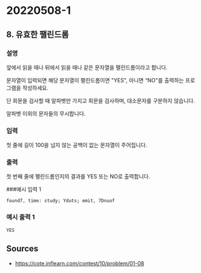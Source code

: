 # 20220508-1

## 8. 유효한 팰린드롬
   ### 설명

앞에서 읽을 때나 뒤에서 읽을 때나 같은 문자열을 팰린드롬이라고 합니다.

문자열이 입력되면 해당 문자열이 팰린드롬이면 "YES", 아니면 “NO"를 출력하는 프로그램을 작성하세요.

단 회문을 검사할 때 알파벳만 가지고 회문을 검사하며, 대소문자를 구분하지 않습니다.

알파벳 이외의 문자들의 무시합니다.


### 입력
첫 줄에 길이 100을 넘지 않는 공백이 없는 문자열이 주어집니다.


### 출력
첫 번째 줄에 팰린드롬인지의 결과를 YES 또는 NO로 출력합니다.


###예시 입력 1

```
found7, time: study; Yduts; emit, 7Dnuof
```
### 예시 출력 1

```
YES
```

## Sources

- https://cote.inflearn.com/contest/10/problem/01-08
